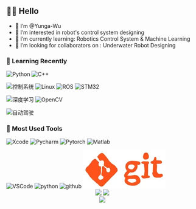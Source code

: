 <!-- Gif -->
<!-- <div align="center" ><img order-radius="100px" src="https://github.com/Yunga-Wu/Yunga-Wu/blob/main/images/coder.gif" height="300"/></div><br> -->

## 👨‍🎤 Hello
- 👋 I’m @Yunga-Wu
- 👀 I’m interested in robot's control system designing
- 🌱 I’m currently learning: Robotics Control System & Machine Learning
- 💞️ I’m looking for collaborators on : Underwater Robot Designing

### 👣 Learning Recently  
<!-- https://img.shields.io/badge/左字段-右字段-十六进制背景颜色?style=样式&logo=添加logo&logoColor=logo颜色 -->
![Python](https://img.shields.io/badge/-Python-F09820?style=flat&logo=Python&logoColor=3776AB)
![C++](https://img.shields.io/badge/-C++-239DFF?style=flat&logo=c++&logoColor=FFFFFF)  

![控制系统](https://img.shields.io/badge/-%E6%8E%A7%E5%88%B6%E7%B3%BB%E7%BB%9F-yellowgreen)
![Linux](https://img.shields.io/badge/-Linux-FCC624?style=flat&logo=Linux&logoColor=FFFFFF)
![ROS](https://img.shields.io/badge/-ROS-22314E?style=flat&logo=ROS&logoColor=FFFFFF)
![STM32](https://img.shields.io/badge/%E5%B5%8C%E5%85%A5%E5%BC%8F-STM32-brightgreen)  

![深度学习](https://img.shields.io/badge/-%E6%B7%B1%E5%BA%A6%E5%AD%A6%E4%B9%A0-orange)
![OpenCV](https://img.shields.io/badge/-OpenCV-5C3EE8?style=flat&logo=OpenCV&logoColor=FFFFFF)  

![自动驾驶](https://img.shields.io/badge/-%E8%87%AA%E5%8A%A8%E9%A9%BE%E9%A9%B6-blue) <!-- 自动驾驶 -->  

### 🎠 Most Used Tools  
![Xcode](https://img.shields.io/badge/-Xcode-147EFB?style=flat&logo=Xcode&logoColor=FFFFFF)
![Pycharm](https://img.shields.io/badge/-Pycharm-000000?style=flat&logo=Pycharm&logoColor=FFFFFF)
![Pytorch](https://img.shields.io/badge/-PyTorch-EE4C2C?style=flat&logo=PyTorch&logoColor=FFFFFF)
![Matlab](https://img.shields.io/badge/-Matlab-blue) 

<!-- Gif -->
<div align="left">
  <img alt="VSCode" src="https://i.giphy.com/media/IdyAQJVN2kVPNUrojM/200.webp" width="100" title="vscode">
  <img alt="python" src="https://i.giphy.com/media/LMt9638dO8dftAjtco/200.webp" width="100" title="python">
  <img alt="github" src="https://i.giphy.com/media/KzJkzjggfGN5Py6nkT/200.webp" width="100" title="github">
  <img alt="git" src="https://raw.githubusercontent.com/Yunga-Wu/Yunga-Wu/main/images/git.webp" height="100" title="git">
</div>


<!-- 贪吃蛇代码贡献图 -->
<!-- <div align="center"><img src="https://github.com/Yunga-Wu/Yunga-Wu/blob/main/images/snake.svg" /></div> -->


<div align="center">
	<!-- github状态 -->
	<img height="137px" src="https://github-readme-stats.vercel.app/api?username=Yunga-Wu&hide_title=False&hide_border=true&show_icons=trueline_height=21&text_color=000&icon_color=000&bg_color=0,ea6161,ffc64d,fffc4d,52fa5a&theme=graywhite" />
	<!-- most used language -->
	<img  src="https://github-readme-stats.vercel.app/api/top-langs/?username=Yunga-Wu&hide_title=False&hide_border=true&layout=compact&langs_count=6&text_color=000&icon_color=fff&bg_color=0,52fa5a,4dfcff,c64dff&theme=graywhite" />
</div>

<!-- 动态打字效果 -->
<div align="center">
  <img src="https://readme-typing-svg.herokuapp.com?size=27&color=4CDFF7&background=000000&center=true&vCenter=true&width=750&lines=Do+not+repeat+yourself">
</div>


